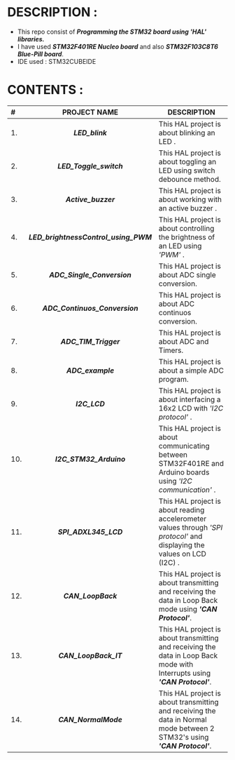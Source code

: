 # DESCRIPTION :
-  This repo consist of ***Programming the STM32 board using 'HAL' libraries.***
-  I have used ***STM32F401RE Nucleo board*** and also ***STM32F103C8T6 Blue-Pill board***.
-  IDE used : STM32CUBEIDE

# CONTENTS :

| # |  PROJECT NAME | DESCRIPTION |
| :--- | :------------: | ----------- |
|  1.  |  ***LED_blink***  |  This HAL project is about blinking an LED . |
|  2.  |  ***LED_Toggle_switch***  |  This HAL project is about toggling an LED using switch debounce method.  |
|  3.  |  ***Active_buzzer***  |  This HAL project is about working with an active buzzer .  |
|  4.  |   ***LED_brightnessControl_using_PWM***  | This HAL project is about controlling the brightness of an LED using *'PWM'* .   |
|  5.  |  ***ADC_Single_Conversion***  |  This HAL project is about ADC single conversion. |
|  6.  |  ***ADC_Continuos_Conversion***  |  This HAL project is about ADC continuos conversion. |
|  7.  |  ***ADC_TIM_Trigger***  |  This HAL project is about ADC and Timers. |
|  8.  |  ***ADC_example***  |  This HAL project is about a simple ADC program. |
|  9.  |  ***I2C_LCD***  |  This HAL project is about interfacing a 16x2 LCD with *'I2C protocol'* . |
|  10.  |  ***I2C_STM32_Arduino***  |  This HAL project is about communicating between STM32F401RE and Arduino boards using *'I2C communication'* . |
|  11.  |  ***SPI_ADXL345_LCD***  |  This HAL project is about reading accelerometer  values through *'SPI protocol'* and displaying the values on LCD (I2C) . |
|  12.  |  ***CAN_LoopBack***  |  This HAL project is about transmitting and receiving the data in Loop Back mode using ***'CAN Protocol'***. |
|  13.  |  ***CAN_LoopBack_IT***  |  This HAL project is about transmitting and receiving the data in Loop Back mode with Interrupts using ***'CAN Protocol'***. |
|  14.  |  ***CAN_NormalMode***  |  This HAL project is about transmitting and receiving the data in Normal mode between 2 STM32's using ***'CAN Protocol'***. |

